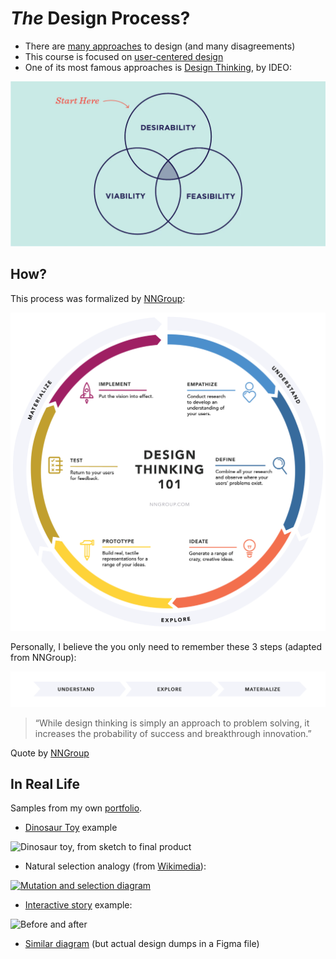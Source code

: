 # _The_ Design Process?

- There are [many approaches](https://en.wikipedia.org/wiki/Design#Design_process) to design (and many disagreements)
- This course is focused on [user-centered design](https://en.wikipedia.org/wiki/User-centered_design)
- One of its most famous approaches is [Design Thinking](https://www.ideou.com/blogs/inspiration/what-is-design-thinking), by IDEO:

![Intersection between desirabiilty, feasibility, and viability](../../../media/desirabiilty-feasibility-viability.webp)

## How?

This process was formalized by [NNGroup](https://www.nngroup.com/articles/design-thinking/):

![Full diagram](../../../media/understand-explore-materialize-full.png)

Personally, I believe the you only need to remember these 3 steps (adapted from NNGroup):

![Simplified diagram](../../../media/understand-explore-materialize.png)

> “While design thinking is simply an approach to problem solving, it increases the probability of success and breakthrough innovation.”

Quote by [NNGroup](https://www.nngroup.com/articles/design-thinking/)

## In Real Life

Samples from my own [portfolio](https://vsueiro.com/).

- [Dinosaur Toy](https://vsueiro.com/work/montadino) example

![Dinosaur toy, from sketch to final product](https://vsueiro.com/media/portfolio/personal/montadino/evolution.jpg)

- Natural selection analogy (from [Wikimedia](https://commons.wikimedia.org/wiki/File:Mutation_and_selection_diagram.svg)):

<a title="Elembis, CC BY-SA 3.0 &lt;http://creativecommons.org/licenses/by-sa/3.0/&gt;, via Wikimedia Commons" href="https://commons.wikimedia.org/wiki/File:Mutation_and_selection_diagram.svg"><img width="256" alt="Mutation and selection diagram" src="https://upload.wikimedia.org/wikipedia/commons/f/f3/Mutation_and_selection_diagram.svg"></a>

- [Interactive story](https://vsueiro.com/work/epicenter) example:

![Before and after](https://vsueiro.com/media/portfolio/google/epicenter/lo-fi-hi-fi.gif)

- [Similar diagram](https://www.figma.com/file/vT0ZkbKerSEglVODNCdqEg/Creative-process?node-id=0%3A1) (but actual design dumps in a Figma file)
